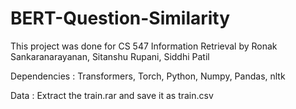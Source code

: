 # BERT-Question-Similarity


This project was done for CS 547 Information Retrieval by Ronak Sankaranarayanan, Sitanshu Rupani, Siddhi Patil

Dependencies : Transformers,
Torch, Python, Numpy, Pandas, nltk

Data : Extract the train.rar and save it as train.csv
